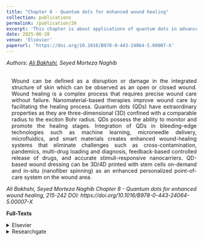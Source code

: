 ```yaml
---
title: "Chapter 8 - Quantum dots for enhanced wound healing"
collection: publications
permalink: /publication/26
excerpt: 'This chapter is about applications of quantum dots in advanced wound healing.'
date: 2025-06-20
venue: 'Elsevier'
paperurl: 'https://doi.org/10.1016/B978-0-443-24064-5.00007-X'
---
```

<address class="author">Authors: <a rel="author" href="https://bakhshiali.github.io">Ali Bakhshi</a>, Seyed Morteza Naghib
</address><br>

<p align="justify" style="padding-left: 1em">
Wound can be defined as a disruption or damage in the integrated structure of skin which can be observed as an 
  open or closed wound. Wound healing is a complex process that requires precise wound care without failure. 
  Nanomaterial-based therapies improve wound care by facilitating the healing process. Quantum dots (QDs) have 
  extraordinary properties as they are three-dimensional (3D) confined with a comparable radius to the exciton 
  Bohr radius. QDs possess the ability to monitor and promote the healing stages. Integration of QDs in bleeding-edge 
  technologies such as machine learning, microneedle delivery, microfluidics, and smart materials creates enhanced 
  wound-healing systems that eliminate challenges such as cross-contamination, pandemics, multi-drug loading and 
  diagnosis, feedback-based controlled release of drugs, and accurate stimuli-responsive nanocarriers. QD-based 
  wound dressing can be 3D/4D printed with stem cells on-demand and in-situ (nanofiber spinning) as an enhanced 
  personalized point-of-care system on the wound area.
</p>
<cite> Ali Bakhshi, Seyed Morteza Naghib
Chapter 8 - Quantum dots for enhanced wound healing, 215-242
DOI: https://doi.org/10.1016/B978-0-443-24064-5.00007-X
</cite>

<b>Full-Texts</b>
<details>
<summary>Elsevier</summary>
  <a href="https://www.sciencedirect.com/science/article/abs/pii/B978044324064500007X"> https://www.sciencedirect.com/science/article/abs/pii/B978044324064500007X </a>
</details>
<details>
<summary>Researchgate</summary>
  <a href="https://www.researchgate.net/publication/392884170_Quantum_dots_for_enhanced_wound_healing"> https://www.researchgate.net/publication/392884170_Quantum_dots_for_enhanced_wound_healing </a>
</details>
